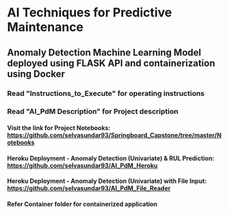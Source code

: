 # AI Techniques for Predictive Maintenance
## Anomaly Detection Machine Learning Model deployed using FLASK API and containerization using Docker
### Read "Instructions_to_Execute" for operating instructions
### Read "AI_PdM Description" for Project description
#### Visit the link for Project Notebooks: https://github.com/selvasundar93/Springboard_Capstone/tree/master/Notebooks
#### Heroku Deployment - Anomaly Detection (Univariate) & RUL Prediction: https://github.com/selvasundar93/AI_PdM_Heroku
#### Heroku Deployment - Anomaly Detection (Univariate) with File Input: https://github.com/selvasundar93/AI_PdM_File_Reader
#### Refer Container folder for containerized application